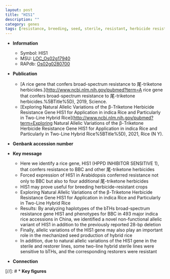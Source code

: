 ```yaml
---
layout: post
title: "HIS1"
description: ""
category: genes
tags: [resistance, breeding, seed, sterile, resistant, herbicide resistance]
---
```


* **Information**  
    + Symbol: HIS1  
    + MSU: [LOC_Os02g17940](http://rice.uga.edu/cgi-bin/ORF_infopage.cgi?orf=LOC_Os02g17940)  
    + RAPdb: [Os02g0280700](https://rapdb.dna.affrc.go.jp/locus/?name=Os02g0280700)  

* **Publication**  
    + [A rice gene that confers broad-spectrum resistance to 尾-triketone herbicides.](http://www.ncbi.nlm.nih.gov/pubmed?term=A rice gene that confers broad-spectrum resistance to 尾-triketone herbicides.%5BTitle%5D), 2019, Science.
    + [Exploring Natural Allelic Variations of the β-Triketone Herbicide Resistance Gene HIS1 for Application in indica Rice and Particularly in Two-Line Hybrid Rice](http://www.ncbi.nlm.nih.gov/pubmed?term=Exploring Natural Allelic Variations of the β-Triketone Herbicide Resistance Gene HIS1 for Application in indica Rice and Particularly in Two-Line Hybrid Rice%5BTitle%5D), 2021, Rice (N Y).

* **Genbank accession number**  

* **Key message**  
    + Here we identify a rice gene, HIS1 (HPPD INHIBITOR SENSITIVE 1), that confers resistance to BBC and other 尾-triketone herbicides
    + Forced expression of HIS1 in Arabidopsis conferred resistance not only to BBC but also to four additional 尾-triketone herbicides
    + HIS1 may prove useful for breeding herbicide-resistant crops
    + Exploring Natural Allelic Variations of the β-Triketone Herbicide Resistance Gene HIS1 for Application in indica Rice and Particularly in Two-Line Hybrid Rice
    + Results: By analyzing haplotypes of the bTHs broad-spectrum resistance gene HIS1 and phenotypes for BBC in 493 major indica rice accessions in China, we identified a novel non-functional allelic variant of HIS1 in addition to the previously reported 28-bp deletion
    + Finally, allelic variations of the HIS1 gene may also play an important role in the mechanized seed production of hybrid rice
    + In addition, due to natural allelic variations of the HIS1 gene in the sterile and restorer lines, some two-line hybrid sterile lines were sensitive to bTHs, and the corresponding restorers were resistant

* **Connection**  

[//]: # * **Key figures**  


